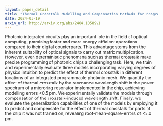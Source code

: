 ```yaml
---
layout: paper_detail
title: "Thermal Crosstalk Modelling and Compensation Methods for Programmable Photonic Integrated Circuits"
date: 2024-03-19
arxiv_url: http://arxiv.org/abs/2404.10589v1
---
```


Photonic integrated circuits play an important role in the field of optical computing, promising faster and more energy-efficient operations compared to their digital counterparts. This advantage stems from the inherent suitability of optical signals to carry out matrix multiplication. However, even deterministic phenomena such as thermal crosstalk make precise programming of photonic chips a challenging task. Here, we train and experimentally evaluate three models incorporating varying degrees of physics intuition to predict the effect of thermal crosstalk in different locations of an integrated programmable photonic mesh. We quantify the effect of thermal crosstalk by the resonance wavelength shift in the power spectrum of a microring resonator implemented in the chip, achieving modelling errors <0.5 pm. We experimentally validate the models through compensation of the crosstalk-induced wavelength shift. Finally, we evaluate the generalization capabilities of one of the models by employing it to predict and compensate for the effect of thermal crosstalk for parts of the chip it was not trained on, revealing root-mean-square-errors of <2.0 pm.
